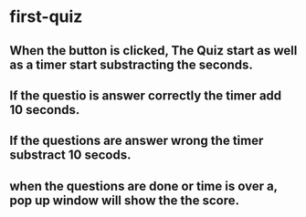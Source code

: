 # first-quiz
## When the button is clicked, The Quiz start as well as a timer start substracting the seconds.
## If the questio is answer correctly the timer add 10 seconds.
## If the questions are answer wrong the timer substract 10 secods.
## when the questions are done or time is over a, pop up window will show the the score.

